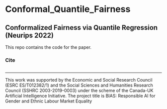 # Conformal_Quantile_Fairness

## Conformalized Fairness via Quantile Regression (Neurips 2022)

This repo contains the code for the paper.



### Cite
```

```

---
This work was supported by the Economic and Social Research Council (ESRC ES/T012382/1) and the Social Sciences and Humanities Research Council (SSHRC 2003-2019-0003) under the scheme of the Canada-UK Artificial
Intelligence Initiative. The project title is BIAS: Responsible AI for Gender and Ethnic Labour Market Equality
